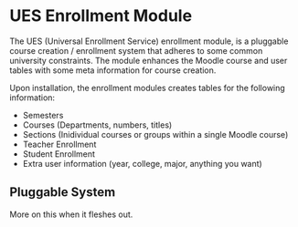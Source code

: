# UES Enrollment Module

The UES (Universal Enrollment Service) enrollment module, is a pluggable
course creation / enrollment system that adheres to some common university
constraints. The module enhances the Moodle course and user tables with
some meta information for course creation.

Upon installation, the enrollment modules creates tables for the following
information:

 * Semesters
 * Courses (Departments, numbers, titles)
 * Sections (Inidividual courses or groups within a single Moodle course)
 * Teacher Enrollment
 * Student Enrollment
 * Extra user information (year, college, major, anything you want)

## Pluggable System

More on this when it fleshes out.
